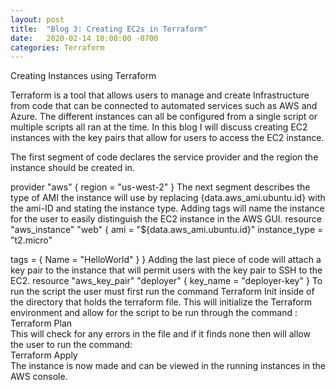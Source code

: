 ```yaml
---
layout: post
title:  "Blog 3: Creating EC2s in Terraform"
date:   2020-02-14 10:00:00 -0700
categories: Terraform
---
```


Creating Instances using Terraform

Terraform is a tool that allows users to manage and create Infrastructure from code that can be connected to automated services such as AWS and Azure. The different instances can all be configured from a single script or multiple scripts all ran at the time. In this blog I will discuss creating EC2 instances with the key pairs that allow for users to access the EC2 instance. 



The first segment of code declares the service provider and the region the instance should be created in. 

provider "aws" {
  region = "us-west-2"
}
The next segment describes the type of AMI the instance will use by replacing {data.aws_ami.ubuntu.id} with the ami-ID and stating the instance type. Adding tags will name the instance for the user to easily distinguish the EC2 instance in the AWS GUI. 
resource "aws_instance" "web" {
  ami           = "${data.aws_ami.ubuntu.id}"
  instance_type = "t2.micro"

  tags = {
    Name = "HelloWorld"
  }
}
Adding the last piece of code will attach a key pair to the instance that will permit users with the key pair to SSH to the EC2. 
resource "aws_key_pair" "deployer" {
  key_name   = "deployer-key"
}
To run the script the user must first run the command Terraform Init inside of the directory that holds the terraform file. This will initialize the Terraform environment and allow for the script to be run through the command :
 <br> Terraform Plan
<br> This will check for any errors in the file and if it finds none then will allow the user to run the command: 
<br> Terraform Apply 
<br> The instance is now made and can be viewed in the running instances in the AWS console. 

